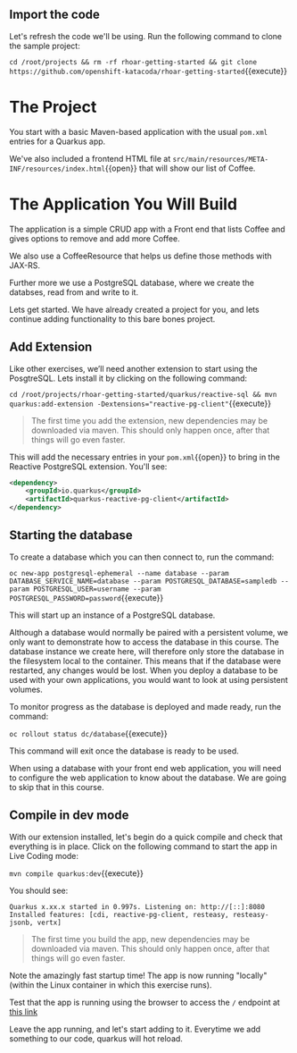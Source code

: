 ## Import the code

Let's refresh the code we'll be using. Run the following command to clone the sample project:

`cd /root/projects && rm -rf rhoar-getting-started && git clone https://github.com/openshift-katacoda/rhoar-getting-started`{{execute}}

# The Project

You start with a basic Maven-based application with the usual `pom.xml` entries for a Quarkus app.

We've also included a frontend HTML file at `src/main/resources/META-INF/resources/index.html`{{open}} that will show our list of Coffee.

# The Application You Will Build

The application is a simple CRUD app with a Front end that lists Coffee and gives options to remove and add more Coffee. 

We also use a CoffeeResource that helps us define those methods with JAX-RS. 

Further more we use a PostgreSQL database, where we create the databses, read from and write to it. 

Lets get started. We have already created a project for you, and lets continue adding functionality to this bare bones project. 

## Add Extension

Like other exercises, we’ll need another extension to start using the PosgtreSQL. Lets install it by clicking on the following command:

`cd /root/projects/rhoar-getting-started/quarkus/reactive-sql &&
  mvn quarkus:add-extension -Dextensions="reactive-pg-client"`{{execute}}

> The first time you add the extension, new dependencies may be downloaded via maven. This should only happen once, after that things will go even faster.

This will add the necessary entries in your `pom.xml`{{open}} to bring in the Reactive PostgreSQL extension. You'll see:

```xml
<dependency>
    <groupId>io.quarkus</groupId>
    <artifactId>quarkus-reactive-pg-client</artifactId>
</dependency>
```

## Starting the database
To create a database which you can then connect to, run the command:

``oc new-app postgresql-ephemeral --name database --param DATABASE_SERVICE_NAME=database --param POSTGRESQL_DATABASE=sampledb --param POSTGRESQL_USER=username --param POSTGRESQL_PASSWORD=password``{{execute}}

This will start up an instance of a PostgreSQL database.

Although a database would normally be paired with a persistent volume, we only want to demonstrate how to access the database in this course. The database instance we create here, will therefore only store the database in the filesystem local to the container. This means that if the database were restarted, any changes would be lost. When you deploy a database to be used with your own applications, you would want to look at using persistent volumes.

To monitor progress as the database is deployed and made ready, run the command:

``oc rollout status dc/database``{{execute}}

This command will exit once the database is ready to be used.

When using a database with your front end web application, you will need to configure the web application to know about the database. We are going to skip that in this course.

## Compile in dev mode

With our extension installed, let's begin do a quick compile and check that everything is in place. Click on the following command to start the app in Live Coding mode:

```mvn compile quarkus:dev```{{execute}}

You should see:

```console
Quarkus x.xx.x started in 0.997s. Listening on: http://[::]:8080
Installed features: [cdi, reactive-pg-client, resteasy, resteasy-jsonb, vertx]
```
> The first time you build the app, new dependencies may be downloaded via maven. This should only happen once, after that things will go even faster.

Note the amazingly fast startup time! The app is now running "locally" (within the Linux container in which this exercise runs).

Test that the app is running using the browser to access the `/` endpoint at [this link](https://[[HOST_SUBDOMAIN]]-8080-[[KATACODA_HOST]].environments.katacoda.com/)

Leave the app running, and let's start adding to it. Everytime we add something to our code, quarkus will hot reload.
